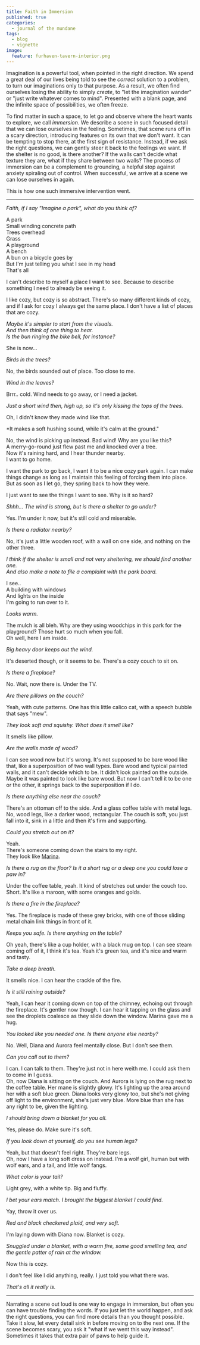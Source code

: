 ```yaml
---
title: Faith in Immersion
published: true
categories:
  - journal of the mundane
tags:
  - blog
  - vignette
image:
  feature: furhaven-tavern-interior.png
---
```


Imagination is a powerful tool, when pointed in the right direction. We spend a
great deal of our lives being told to see the *correct* solution to a problem,
to turn our imaginations only to that purpose. As a result, we often find
ourselves losing the ability to simply *create*, to "let the imagination wander"
or "just write whatever comes to mind". Presented with a blank page, and the
infinite space of possibilities, we often freeze.

To find matter in such a space, to let go and observe where the heart wants to
explore, we call *immersion*. We describe a scene in such focused detail that we
can lose ourselves in the feeling. Sometimes, that scene runs off in a scary
direction, introducing features on its own that we don't want. It can be
tempting to stop there, at the first sign of resistance. Instead, if we ask the
right questions, we can gently steer it back to the feelings we want. If the
shelter is no good, is there another? If the walls can't decide what texture
they are, what if they share between two walls? The process of immersion can be
a complement to grounding, a helpful stop against anxiety spiraling out of
control. When successful, we arrive at a scene we can lose ourselves in again.

This is how one such immersive intervention went.

<!--more-->

* * *

*Faith, if I say  "Imagine a park", what do you think of?*

A park  
Small winding concrete path  
Trees overhead  
Grass  
A playground  
A bench  
A bun on a bicycle goes by  
But I'm just telling you what I see in my head  
That's all

I can't describe to myself a place I want to see. Because to describe something
I need to already be seeing it.

I like cozy, but cozy is so abstract. There's so many different kinds of cozy,
and if I ask for cozy I always get the same place. I don't have a list of places
that are cozy.

*Maybe it's simpler to start from the visuals.*  
*And then think of one thing to hear.*  
*Is the bun ringing the bike bell, for instance?*

She is now...

*Birds in the trees?*

No, the birds sounded out of place. Too close to me.

*Wind in the leaves?*

Brrr.. cold. Wind needs to go away, or I need a jacket.

*Just a short wind then, high up, so it's only kissing the tops of the trees.*

Oh, I didn't  know they made wind like that.

*It makes a soft hushing sound, while it's calm at the ground."

No, the wind is picking up instead. Bad wind! Why are you like this?  
A merry-go-round just flew past me and knocked over a tree.  
Now it's raining hard, and I hear thunder nearby.  
I want to go home.

I want the park to go back, I want it to be a nice cozy park again. I can make
things change as long as I maintain this feeling of forcing them into place. But
as soon as I let go, they spring back to how they were.

I just want to see the things I want to see. Why is it so hard?

*Shhh... The wind is strong, but is there a shelter to go under?*

Yes. I'm under it now, but it's still cold and miserable.

*Is there a radiator nearby?*

No, it's just a little wooden roof, with a wall on one side, and nothing on the
other three.

*I think if the shelter is small and not very sheltering, we should find another one.*  
*And also make a note to file a complaint with the park board.*

I see..  
A building with windows  
And lights on the inside  
I'm going to run over to it.

*Looks warm.*

The mulch is all bleh. Why are they using woodchips in this park for the
playground? Those hurt so much when you fall.  
Oh well, here I am inside.

*Big heavy door keeps out the wind.*

It's deserted though, or it seems to be. There's a cozy couch to sit on.

*Is there a fireplace?*

No. Wait, now there is. Under the TV.

*Are there pillows on the couch?*

Yeah, with cute patterns. One has this little calico cat, with a speech bubble
that says "mew".

*They look soft and squishy. What does it smell like?*

It smells like pillow.

*Are the walls made of wood?*

I can see wood now but it's wrong. It's not supposed to be bare wood like that,
like a superposition of two wall types. Bare wood and typical painted walls, and
it can't decide which to be. It didn't look painted on the outside. Maybe it was
painted to look like bare wood. But now I can't tell it to be one or the other,
it springs back to the superposition if I do.

*Is there anything else near the couch?*

There's an ottoman off to the side. And a glass coffee table with metal legs.
No, wood legs, like a darker wood, rectangular. The couch is soft, you just fall
into it, sink in a little and then it's firm and supporting.

*Could you stretch out on it?*

Yeah.  
There's someone coming down the stairs to my right.  
They look like [Marina](/articles/2019-03/kleine-karotte).

*Is there a rug on the floor? Is it a short rug or a deep one you could lose a paw in?*

Under the coffee table, yeah. It kind of stretches out under the couch too.
Short. It's like a maroon, with some oranges and golds.

*Is there a fire in the fireplace?*

Yes. The fireplace is made of these grey bricks, with one of those sliding metal
chain link things in front of it.

*Keeps you safe. Is there anything on the table?*

Oh yeah, there's like a cup holder, with a black mug on top. I can see steam
coming off of it, I think it's tea. Yeah it's green tea, and it's nice and warm
and tasty.

*Take a deep breath.*

It smells nice. I can hear the crackle of the fire.

*Is it still raining outside?*

Yeah, I can hear it coming down on top of the chimney, echoing out through the
fireplace. It's gentler now though. I can hear it tapping on the glass and see
the droplets coalesce as they slide down the window. Marina gave me a hug.

*You looked like you needed one. Is there anyone else nearby?*

No. Well, Diana and Aurora feel mentally close. But I don't see them.

*Can you call out to them?*

I can. I can talk to them. They're just not in here weith me. I could ask them
to come in I guess.  
Oh, now Diana is sitting on the couch. And Aurora is lying on the rug next to
the coffee table. Her mane is slightly glowy. It's lighting up the area around
her with a soft blue green. Diana looks very glowy too, but she's not giving off
light to the environment, she's just very blue. More blue than she has any right
to be, given the lighting.

*I should bring down a blanket for you all.*

Yes, please do. Make sure it's soft.

*If you look down at yourself, do you see human legs?*

Yeah, but that doesn't feel right. They're bare legs.  
Oh, now I have a long soft dress on instead. I'm a wolf girl, human but with
wolf ears, and a tail, and little wolf fangs.

*What color is your tail?*

Light grey, with a white tip. Big and fluffy.

*I bet your ears match. I brought the biggest blanket I could find.*

Yay, throw it over us.

*Red and black checkered plaid, and very soft.*

I'm laying down with Diana now. Blanket is cozy.

*Snuggled under a blanket, with a warm fire, some good smelling tea, and the gentle patter of rain at the window.*

Now this is cozy.

I don't feel like I did anything, really. I just told you what there was.

*That's all it really is.*

* * *

Narrating a scene out loud is one way to engage in immersion, but often you can
have trouble finding the words. If you just let the world happen, and ask the
right questions, you can find more details than you thought possible. Take it
slow, let every detail sink in before moving on to the next one. If the scene
becomes scary, you ask it "what if we went this way instead". Sometimes it takes
that extra pair of paws to help guide it.
